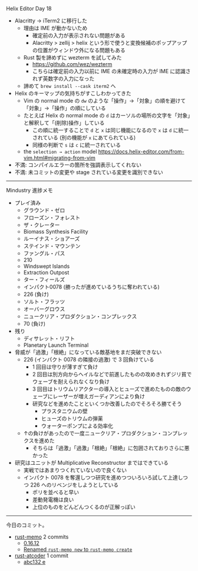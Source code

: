 Helix Editor Day 18

- Alacritty -> iTerm2 に移行した
  - 理由は IME が動かないため
    - 確定前の入力が表示されない問題がある
    - Alacritty > zellij > helix という形で使うと変換候補のポップアップの位置がウィンドウ外になる問題もある
  - Rust 製を諦めずに wezterm を試してみた
    - <https://github.com/wez/wezterm>
    - こちらは確定前の入力以前に IME の未確定時の入力が IME に認識されず英数字の入力になった
  - 諦めて `brew install --cask iterm2` へ
- Helix のキーマップの気持ちがすこしわかってきた
  - Vim の normal mode の `dw` のような「操作」→「対象」の順を避けて「対象」→「操作」の順にしている
  - たとえば Helix の normal mode の `d` はカーソルの場所の文字を「対象」と解釈して「(削除)操作」している
    - この順に統一することで `d` と `x` は同じ機能になるので `x` は `d` に統一されている (別の機能が `x` にあてられている)
    - 同様の判断で `s` は `c` に統一されている
  - the `selection → action` model
    <https://docs.helix-editor.com/from-vim.html#migrating-from-vim>
- 不満: コンパイルエラーの箇所を強調表示してくれない
- 不満: 未コミットの変更や stage されている変更を識別できない

---

Mindustry 進捗メモ

- プレイ済み
  - グラウンド・ゼロ
  - フローズン・フォレスト
  - ザ・クレーター
  - Biomass Synthesis Facility
  - ルーイナス・ショアーズ
  - ステインド・マウンテン
  - ファングル・パス
  - 210
  - Windswept Islands
  - Extraction Outpost
  - ター・フィールズ
  - インパクト0078 (勝ったが進めているうちに奪われている)
  - 226 (負け)
  - ソルト・フラッツ
  - オーバーグロウス
  - ニュークリア・プロダクション・コンプレックス
  - 70 (負け)
- 残り
  - ディサレット・リフト
  - Planetary Launch Terminal
- 脅威が「過激」「根絶」になっている敵基地をまだ突破できない
  - 226 (インパクト 0078 の隣接の過激) で 3 回負けている
    - 1 回目は守りが薄すぎて負け
    - 2 回目は別方向からヘイルなどで前進したものの攻めきれずジリ貧でウェーブを耐えられなくなり負け
    - 3 回目はトリウムリアクターの導入とヒューズで進めたものの敵のウェーブにレーザーが増えガーディアンにより負け
    - 研究などを進めたことといくつか改善したのでそろそろ勝てそう
      - プラスタニウムの壁
      - ヒューズのトリウムの弾薬
      - ウォーターポンプによる効率化
  - ↑の負けがあったので一度ニュークリア・プロダクション・コンプレックスを進めた
    - そちらは「過激」「過激」「根絶」「根絶」に包囲されておりさらに悪かった
- 研究はユニットが Multiplicative Reconstructor まではできている
  - 実戦ではあまりつくれていないので良くない
  - インパクト 0078 を奪還しつつ研究を進めつついろいろ試して上達しつつ 226 へのリベンジをしようとしている
    - ポリを並べると早い
    - 差動発電機は良い
    - 上位のものをどんどんつくるのが正解っぽい

---

今日のコミット。

- [rust-memo](https://github.com/bouzuya/rust-memo) 2 commits
  - [0.16.12](https://github.com/bouzuya/rust-memo/commit/fd65b21d4fabf562e7a2720e93c2dc80d18606f9)
  - [Renamed `rust-memo new` to `rust-memo create`](https://github.com/bouzuya/rust-memo/commit/f7fb22fef60db7c51da2e32d57d5148f6cf29ae2)
- [rust-atcoder](https://github.com/bouzuya/rust-atcoder) 1 commit
  - [abc132 e](https://github.com/bouzuya/rust-atcoder/commit/eb98c7f0c5ce8fc4ac3b72767b422140dca91612)
